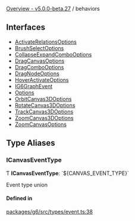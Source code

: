 [Overview - v5.0.0-beta.27](../README.md) / behaviors

## Interfaces

- [ActivateRelationsOptions](../interfaces/behaviors/ActivateRelationsOptions.md)
- [BrushSelectOptions](../interfaces/behaviors/BrushSelectOptions.md)
- [CollapseExpandComboOptions](../interfaces/behaviors/CollapseExpandComboOptions.md)
- [DragCanvasOptions](../interfaces/behaviors/DragCanvasOptions.md)
- [DragComboOptions](../interfaces/behaviors/DragComboOptions.md)
- [DragNodeOptions](../interfaces/behaviors/DragNodeOptions.md)
- [HoverActivateOptions](../interfaces/behaviors/HoverActivateOptions.md)
- [IG6GraphEvent](../interfaces/behaviors/IG6GraphEvent.md)
- [Options](../interfaces/behaviors/Options.md)
- [OrbitCanvas3DOptions](../interfaces/behaviors/OrbitCanvas3DOptions.md)
- [RotateCanvas3DOptions](../interfaces/behaviors/RotateCanvas3DOptions.md)
- [TrackCanvas3DOptions](../interfaces/behaviors/TrackCanvas3DOptions.md)
- [ZoomCanvas3DOptions](../interfaces/behaviors/ZoomCanvas3DOptions.md)
- [ZoomCanvasOptions](../interfaces/behaviors/ZoomCanvasOptions.md)

## Type Aliases

### ICanvasEventType

Ƭ **ICanvasEventType**: \`${CANVAS\_EVENT\_TYPE}\`

Event type union

#### Defined in

[packages/g6/src/types/event.ts:38](https://github.com/antvis/G6/blob/757d405f27/packages/g6/src/types/event.ts#L38)
